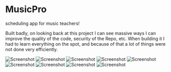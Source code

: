 # MusicPro
scheduling app for music teachers!

Built badly, on looking back at this project I can see massive ways I can improve the quality of the code, security of the Repo, etc. When building it I had to learn everything on the spot, and because of that a lot of things were not done very efficiently. 

![Screenshot](https://imgur.com/l3amCre)
![Screenshot](https://imgur.com/F35WzhN)
![Screenshot](https://imgur.com/w3bbGNM)
![Screenshot](https://imgur.com/QW4Yb6Z)
![Screenshot](https://imgur.com/QfOrx7x)
![Screenshot](https://imgur.com/6hBUFj7)
![Screenshot](https://imgur.com/eDdhiRj)
![Screenshot](https://imgur.com/ra0QAHx)
![Screenshot](https://imgur.com/uMmSNUD)
